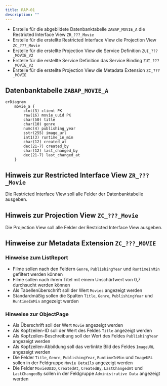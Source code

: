 ```yaml
---
title: RAP-01
description: ""
---
```


- Erstelle für die abgebildete Datenbanktabelle `ZABAP_MOVIE_A` die Restricted Interface View `ZR_???_Movie`
- Erstelle für die erstellte Restricted Interface View die Projection View `ZC_???_Movie`
- Erstelle für die erstellte Projection View die Service Definition `ZUI_???_MOVIE_V2`
- Erstelle für die erstellte Service Definition das Service Binding `ZUI_???_MOVIE_V2`
- Erstelle für die erstellte Projection View die Metadata Extension `ZC_???_MOVIE`

## Datenbanktabelle `ZABAP_MOVIE_A`

```mermaid
erDiagram
    movie_a {
        clnt(3) client PK
        raw(16) movie_uuid PK
        char(50) title
        char(10) genre
        numc(4) publishing_year
        sstr(255) image_url
        int1(3) runtime_in_min
        char(12) created_at
        dec(21-7) created_by
        char(12) last_changed_by
        dec(21-7) last_changed_at
    }
```

## Hinweis zur Restricted Interface View `ZR_???_Movie`

Die Restricted Interface View soll alle Felder der Datenbanktabelle ausgeben.

## Hinweis zur Projection View `ZC_???_Movie`

Die Projection View soll alle Felder der Restricted Interface View ausgeben.

## Hinweise zur Metadata Extension `ZC_???_MOVIE`

### Hinweise zum ListReport

- Filme sollen nach den Feldern `Genre`, `PublishingYear` und `RuntimeInMin` gefiltert werden können
- Filme sollen nach ihrem Titel mit einem Unschärfwert von 0,7 durchsucht werden können
- Als Tabellenüberschrift soll der Wert `Movies` angezeigt werden
- Standardmäßig sollen die Spalten `Title`, `Genre`, `PublishingYear` und `RuntimeInMin` angezeigt werden

### Hinweise zur ObjectPage

- Als Überschrift soll der Wert `Movie` angezeigt werden
- Als Kopfzeilen-ID soll der Wert des Feldes `Title` angezeigt werden
- Als Kopfzeilen-Beschreibung soll der Wert des Feldes `PublishingYear` angezeigt werden
- Als Kopfzeilen-Abbildung soll das verlinkte Bild des Feldes `ImageURL` angezeigt werden
- Die Felder `Title`, `Genre`, `PublishingYear`, `RuntimeInMin` und `ImageURL` sollen in der Feldgruppe `Movie Details` angezeigt werden
- Die Felder `MovieUUID`, `CreatedAt`, `CreatedBy`, `LastChangedAt` und `LastChangedBy` sollen in der Feldgruppe `Administrative Data` angezeigt werden
